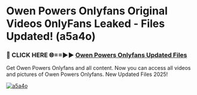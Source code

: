 # Owen Powers Onlyfans Original Videos 0nlyFans Leaked - Files Updated! (a5a4o)

<h3>🔴 CLICK HERE 🌐==►► <a href="https://tinyurl.com/ehrbuxhb" rel="nofollow">Owen Powers Onlyfans Updated Files</a></h3>

Get Owen Powers Onlyfans and all content. Now you can access all videos and pictures of Owen Powers Onlyfans. New Updated Files 2025!

[![a5a4o](https://i.imgur.com/lVYEuWS.gif)](https://tinyurl.com/ehrbuxhb)
